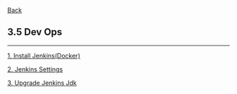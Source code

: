 [Back](../../README.md)

## 3.5 Dev Ops

<hr>


[1. Install Jenkins(Docker)](InstallJenkinsDocker.md)

[2. Jenkins Settings](JenkinsSettings.md)

[3. Upgrade Jenkins Jdk](UpgradeJenkinsJdk.md)